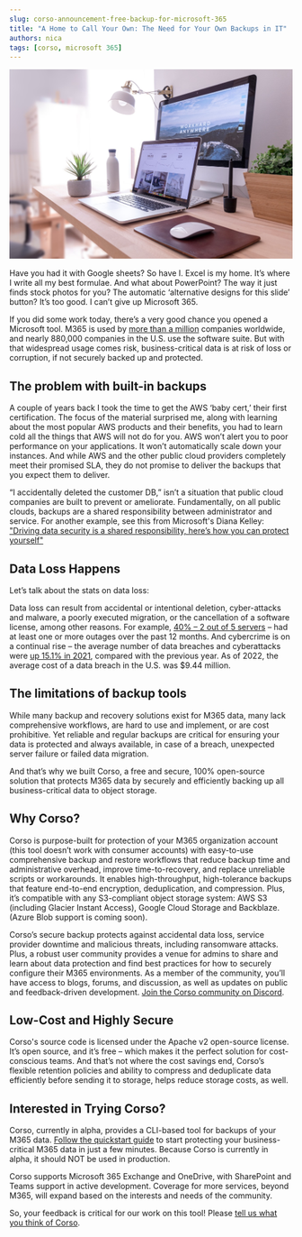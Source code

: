 ```yaml
---
slug: corso-announcement-free-backup-for-microsoft-365
title: "A Home to Call Your Own: The Need for Your Own Backups in IT"
authors: nica
tags: [corso, microsoft 365]
---
```


![Office desk](../static/img/blog/office_desk.jpg)

Have you had it with Google sheets? So have I. Excel is my home. It’s where I write all my best formulae. And what
about PowerPoint? The way it just finds stock photos for you? The automatic ‘alternative designs for this slide’
button? It’s too good. I can’t give up Microsoft 365.

If you did some work today, there’s a very good chance you opened a Microsoft tool. M365 is used by
[more than a million](https://www.statista.com/statistics/983321/worldwide-office-365-user-numbers-by-country/)
companies worldwide, and nearly 880,000 companies in the U.S. use the software suite. But with that widespread usage
comes risk, business-critical data is at risk of loss or corruption, if not securely backed up and protected.

<!-- truncate -->

## The problem with built-in backups

A couple of years back I took the time to get the AWS ‘baby cert,’ their first certification. The focus of the
material surprised me, along with learning about the most popular AWS products and their benefits, you had to learn
cold all the things that AWS will not do for you. AWS won’t alert you to poor performance on your applications. It
won’t automatically scale down your instances. And while AWS and the other public cloud providers completely meet their
promised SLA, they do not promise to deliver the backups that you expect them to deliver.

“I accidentally deleted the customer DB,” isn’t a situation that public cloud companies are built to prevent or
ameliorate. Fundamentally, on all public clouds, backups are a shared responsibility between administrator and service.
For another example, see this from Microsoft's Diana Kelley:
["Driving data security is a shared responsibility, here’s how you can protect yourself"](https://www.statista.com/statistics/983321/worldwide-office-365-user-numbers-by-country/)

## Data Loss Happens

Let’s talk about the stats on data loss:

Data loss can result from accidental or intentional deletion, cyber-attacks and malware, a poorly executed migration,
or the cancellation of a software license, among other reasons. For example,
[40% – 2 out of 5 servers](https://www.veeam.com/blog/data-loss-2022.html) – had at least one or more outages over the
past 12 months. And cybercrime is on a continual rise – the average number of data breaches and cyberattacks were
[up 15.1% in 2021](https://www.forbes.com/sites/chuckbrooks/2022/06/03/alarming-cyber-statistics-for-mid-year-2022-that-you-need-to-know/?sh=642204357864),
compared with the previous year. As of 2022, the average cost of a data breach in the U.S. was $9.44 million.

## The limitations of backup tools

While many backup and recovery solutions exist for M365 data, many lack comprehensive workflows, are hard to use and
implement, or are cost prohibitive. Yet reliable and regular backups are critical for ensuring your data is protected
and always available, in case of a breach, unexpected server failure or failed data migration.

And that’s why we built Corso, a free and secure, 100% open-source solution that protects M365 data by securely and
efficiently backing up all business-critical data to object storage.

## Why Corso?

Corso is purpose-built for protection of your M365 organization account (this tool doesn’t work with consumer accounts)
with easy-to-use comprehensive backup and restore workflows that reduce backup time and administrative overhead,
improve time-to-recovery, and replace unreliable scripts or workarounds. It enables high-throughput, high-tolerance
backups that feature end-to-end encryption, deduplication, and compression. Plus, it’s compatible with any S3-compliant
object storage system: AWS S3 (including Glacier Instant Access), Google Cloud Storage and Backblaze. (Azure Blob
support is coming soon).

Corso’s secure backup protects against accidental data loss, service provider downtime and malicious threats, including
ransomware attacks. Plus, a robust user community provides a venue for admins to share and learn about data protection
and find best practices for how to securely configure their M365 environments. As a member of the community, you’ll
have access to blogs, forums, and discussion, as well as updates on public and feedback-driven development.
[Join the Corso community on Discord](https://discord.gg/63DTTSnuhT).

## Low-Cost and Highly Secure

Corso's source code is licensed under the Apache v2 open-source license. It’s open source, and it’s free – which makes
it the perfect solution for cost-conscious teams. And that’s not where the cost savings end, Corso’s flexible retention
policies and ability to compress and deduplicate data efficiently before sending it to storage, helps reduce storage
costs, as well.

## Interested in Trying Corso?

Corso, currently in alpha, provides a CLI-based tool for backups of your M365 data.
[Follow the quickstart guide](../../docs/quickstart/) to start protecting your business-critical M365 data in
just a few minutes. Because Corso is currently in alpha, it should NOT be used in production.

Corso supports Microsoft 365 Exchange and OneDrive, with SharePoint and Teams support in active development. Coverage
for more services, beyond M365, will expand based on the interests and needs of the community.

So, your feedback is critical for our work on this tool! Please
[tell us what you think of Corso](https://discord.gg/63DTTSnuhT).

